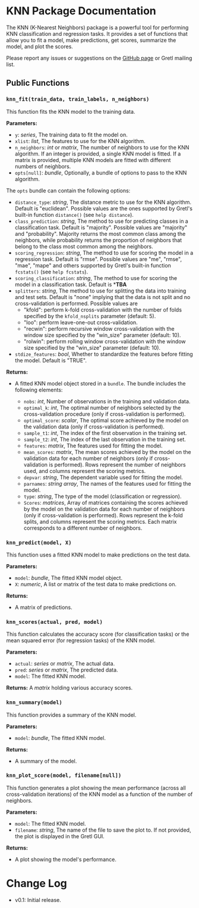 # KNN Package Documentation

The KNN (K-Nearest Neighbors) package is a powerful tool for performing KNN classification and regression tasks. It provides a set of functions that allow you to fit a model, make predictions, get scores, summarize the model, and plot the scores.

Please report any issues or suggestions on the [GitHub page](https://github.com/atecon/knn) or Gretl mailing list.


## Public Functions

### `knn_fit(train_data, train_labels, n_neighbors)`

This function fits the KNN model to the training data.

**Parameters:**
- `y`: *series*, The training data to fit the model on.
- `xlist`: *list*, The features to use for the KNN algorithm.
- `n_neighbors`: *int* or *matrix*, The number of neighbors to use for the KNN algorithm. If an integer is provided, a single KNN model is fitted. If a matrix is provided, multiple KNN models are fitted with different numbers of neighbors.
- `opts[null]`: *bundle*, Optionally, a bundle of options to pass to the KNN algorithm.

The `opts` bundle can contain the following options:

- `distance_type`: *string*, The distance metric to use for the KNN algorithm. Default is "euclidean". Possible values are the ones supported by Gretl's built-in function `distance()` (see `help distance`).
- `class_prediction`: *string*, The method to use for predicting classes in a classification task. Default is "majority". Possible values are "majority" and "probability". Majority returns the most common class among the neighbors, while probability returns the proportion of neighbors that belong to the class most common among the neighbors.
- `scoring_regression`: *string*, The method to use for scoring the model in a regression task. Default is "rmse". Possible values are "me", "rmse", "mae", "mape" and others supported by Gretl's built-in function `fcstats()` (see `help fcstats`).
- `scoring_classification`: *string*, The method to use for scoring the model in a classification task. Default is ***TBA**
- `splitters`: *string*, The method to use for splitting the data into training and test sets. Default is "none" implying that the data is not split and no cross-validation is performed. Possible values are
  + "kfold": perform k-fold cross-validation with the number of folds specified by the `kfold_nsplits` parameter (default: 5).
  + "loo": perform leave-one-out cross-validation.
  + "recwin": perform recursive window cross-validation with the window size specified by the "win_size" parameter (default: 10).
  + "rolwin": perform rolling window cross-validation with the window size specified by the "win_size" parameter (default: 10).
- `stdize_features`: *bool*, Whether to standardize the features before fitting the model. Default is "TRUE".


**Returns:**
- A fitted KNN model object stored in a `bundle`. The bundle includes the following elements:

  + `nobs`: *int*, Number of observations in the training and validation data.
  + `optimal_k`: *int*, The optimal number of neighbors selected by the cross-validation procedure (only if cross-validation is performed).
  + `optimal_score`: *scalar*, The optimal score achieved by the model on the validation data (only if cross-validation is performed).
  + `sample_t1`: *int*, The index of the first observation in the training set.
  + `sample_t2`: *int*, The index of the last observation in the training set.
  + `features`: *matrix*, The features used for fitting the model.
  + `mean_scores`: *matrix*, The mean scores achieved by the model on the validation data for each number of neighbors (only if cross-validation is performed). Rows represent the number of neighbors used, and columns represent the scoring metrics.
  + `depvar`: *string*, The dependent variable used for fitting the model.
  + `parnames`: *string array*, The names of the features used for fitting the model.
  + `type`: *string*, The type of the model (classification or regression).
  + `Scores`: *matrices*, Array of matrices containing the scores achieved by the model on the validation data for each number of neighbors (only if cross-validation is performed). Rows represent the k-fold splits, and columns represent the scoring metrics. Each matrix corresponds to a different number of neighbors.


### `knn_predict(model, X)`

This function uses a fitted KNN model to make predictions on the test data.

**Parameters:**
- `model`: *bundle*, The fitted KNN model object.
- `X`: *numeric*, A list or matrix of the test data to make predictions on.

**Returns:**
- A matrix of predictions.


### `knn_scores(actual, pred, model)`

This function calculates the accuracy score (for classification tasks) or the mean squared error (for regression tasks) of the KNN model.

**Parameters:**
- `actual`: *series* or *matrix*, The actual data.
- `pred`: *series* or *matrix*, The predicted data.
- `model`: The fitted KNN model.

**Returns:**
A *matrix* holding various accuracy scores.


### `knn_summary(model)`

This function provides a summary of the KNN model.

**Parameters:**
- `model`: *bundle*, The fitted KNN model.

**Returns:**
- A summary of the model.


### `knn_plot_score(model, filename[null])`

This function generates a plot showing the mean performance (across all cross-validation iterations) of the KNN model as a function of the number of neighbors.

**Parameters:**
- `model`: The fitted KNN model.
- `filename`: *string*, The name of the file to save the plot to. If not provided, the plot is displayed in the Gretl GUI.

**Returns:**
- A plot showing the model's performance.


# Change Log
- v0.1: Initial release.
